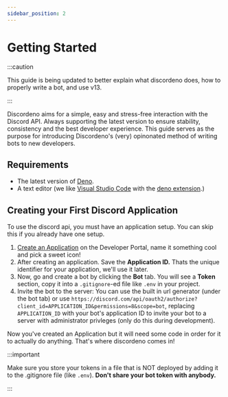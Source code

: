 ```yaml
---
sidebar_position: 2
---
```


# Getting Started

:::caution

This guide is being updated to better explain what discordeno does, how to properly write a bot, and use v13.

:::

Discordeno aims for a simple, easy and stress-free interaction with the Discord API. Always supporting the latest
version to ensure stability, consistency and the best developer experience. This guide serves as the purpose for
introducing Discordeno's (very) opinonated method of writing bots to new developers.

## Requirements

- The latest version of [Deno](https://deno.land/).
- A text editor (we like [Visual Studio Code](https://code.visualstudio.com/) with the
  [deno extension](https://marketplace.visualstudio.com/items?itemName=denoland.vscode-deno).)

## Creating your First Discord Application

To use the discord api, you must have an application setup. You can skip this if you already have one setup.

1. [Create an Application](https://discord.com/developers/applications) on the Developer Portal, name it something cool
   and pick a sweet icon!
2. After creating an application. Save the **Application ID.** Thats the unique identifier for your application, we'll
   use it later.
3. Now, go and create a bot by clicking the **Bot** tab. You will see a **Token** section, copy it into a
   `.gitignore`-ed file like `.env` in your project.
4. Invite the bot to the server: You can use the built in url generator (under the bot tab) or use
   `https://discord.com/api/oauth2/authorize?client_id=APPLICATION_ID&permissions=8&scope=bot`, replacing
   `APPLICATION_ID` with your bot's application ID to invite your bot to a server with administrator privleges (only do
   this during development).

Now you've created an Application but it will need some code in order for it to actually do anything. That's where
discordeno comes in!

:::important

Make sure you store your tokens in a file that is NOT deployed by adding it to the .gitignore file (like `.env`).
**Don't share your bot token with anybody.**

:::
